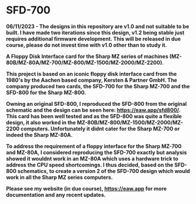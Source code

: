 # SFD-700

<b>06/11/2023 - The designs in this repository are v1.0 and not suitable to be built. I have made two iterations since this design, v1.2 being stable just requires additional firmware development. This will be released in due course, please do not invest time with v1.0 other than to study it.<b>

A Floppy Disk Interface card for the Sharp MZ series of machines (MZ-80B/MZ-80A/MZ-700/MZ-800/MZ-1500/MZ-2000/MZ-2200).

This project is based on an iconic floppy disk interface card from the 1980's by the Aachen based company, Kersten & Partner GmbH. The company produced two cards,
the SFD-700 for the Sharp MZ-700 and the SFD-800 for the Sharp MZ-800. 

Owning an original SFD-800, I reproduced the SFD-800 from the original schematic and the design can be seen here: https://eaw.app/sfd800/. This card has been well
tested and as the SFD-800 was quite a flexible design, it also worked in the MZ-80B/MZ-800/MZ-1500/MZ-2000/MZ-2200 computers. Unfortunately it didnt cater for the Sharp MZ-700 or indeed the Sharp MZ-80A.

To address the requirement of a floppy interface for the Sharp MZ-700 and MZ-80A, I considered reproducing the SFD-700 exactly but analysis showed it wouldnt work in an MZ-80A which uses a hardware trick to
address the CPU speed shortcomings. I thus decided, based on the SFD-800 schematics, to create a version 2 of the SFD-700 design which would work in all the Sharp MZ series computers.

Please see my website (in due course), https://eaw.app for more documentation and any recent updates.
